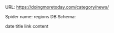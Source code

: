 URL: https://doingmoretoday.com/category/news/

Spider name: regions
DB Schema:

date
title
link
content
